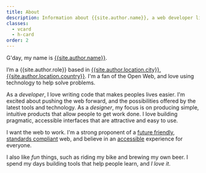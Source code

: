 ```yaml
---
title: About
description: Information about {{site.author.name}}, a web developer living in {{site.author.location.city}}, {{site.author.location.country}}.
classes:
  - vcard
  - h-card
order: 2
---
```


G'day, my name is <a href="{{ site.baseurl }}/" class="fn p-name url u-url">{{site.author.name}}</a>.

I’m a <span class="title p-title">{{site.author.role}}</span> based in <a href="https://www.google.com.au/maps/place/Melbourne+VIC"><span class="locality p-locality">{{site.author.location.city}}</span>, <span class="country-name p-country-name">{{site.author.location.country}}</span></a>. I'm a fan of the Open Web, and love using technology to help solve problems.

As a *developer*, I love writing code that makes peoples lives easier. I'm excited about pushing the web forward, and the possibilities offered by the latest tools and technology. As a *designer*, my focus is on producing simple, intuitive products that allow people to get work done. I love building pragmatic, accessible interfaces that are attractive and easy to use.

I want the web to work. I'm a strong proponent of a [future friendly](http://futurefriend.ly), [standards compliant](http://webstandards.org "The Web Standards Project") web, and believe in an [accessible](http://www.w3.org/WAI "Web Accessibility Initiative") experience for everyone.

I also like _fun_ things, such as riding my bike and brewing my own beer. I spend my days building tools that help people learn, and *I love it*.
